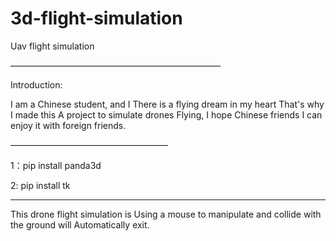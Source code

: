 # 3d-flight-simulation
Uav flight simulation

————————————————————————


Introduction:

I am a Chinese student, and I
There is a flying dream in my heart
That's why I made this
A project to simulate drones
Flying, I hope Chinese friends
I can enjoy it with foreign friends.


——————————————————

1：pip install panda3d


2: pip install tk

_________________________________

This drone flight simulation is
Using a mouse to manipulate and collide with the ground will
Automatically exit.
